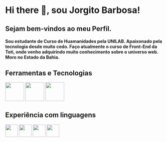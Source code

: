 # Hi there 👋, sou Jorgito Barbosa!
## Sejam bem-vindos ao meu Perfil.

#### Sou estudante de Curso de Huamanidades pela UNILAB. Apaixonado pela tecnologia desde muito cedo. Faço atualmente o curso de Front-End da Toti, onde venho adquirindo muito conhecimento sobre o universo web. Moro no Estado da Bahia. 

## Ferramentas e Tecnologias

<img loading= "lazy" src="https://cdn.jsdelivr.net/gh/devicons/devicon@latest/icons/github/github-original-wordmark.svg" width="60"> <img src="https://cdn.jsdelivr.net/gh/devicons/devicon@latest/icons/vscode/vscode-original.svg" width="60"> <img src="https://cdn.jsdelivr.net/gh/devicons/devicon@latest/icons/vercel/vercel-line-wordmark.svg" width= "60">
## Experiência com linguagens
<img src="https://cdn.jsdelivr.net/gh/devicons/devicon@latest/icons/html5/html5-original-wordmark.svg" width ="40"> <img src="https://cdn.jsdelivr.net/gh/devicons/devicon@latest/icons/css3/css3-original-wordmark.svg" width="40"> <img src="https://cdn.jsdelivr.net/gh/devicons/devicon@latest/icons/javascript/javascript-original.svg" width="40"> <img src="https://cdn.jsdelivr.net/gh/devicons/devicon@latest/icons/react/react-original-wordmark.svg" width="40">
